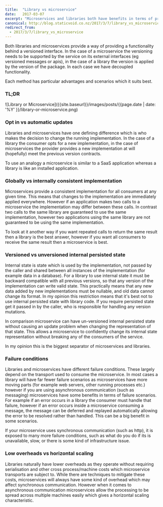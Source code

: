 ```yaml
---
title:  "Library vs microservice"
date:   2017-03-07
excerpt: "Microservices and libraries both have benefits in terms of providing reusable components. This article looks at the differences between microservices and libraries and looks at why you might choose one over another."
canonical: http://blog.staticvoid.co.nz/2017/3/7/library_vs_microservice
redirect_from:
  - 2017/3/7/library_vs_microservice
---
```

Both libraries and microservices provide a way of providing a functionality behind a versioned interface. In the case of a microservice the versioning needs to be supported by the service on its external interfaces (eg versioned messages or apis), in the case of a library the version is applied by the version of the package. In each case we have decoupled functionality.

Each method has particular advantages and scenarios which it suits best.


### TL;DR

![Library or Microservice]({{site.baseurl}}/images/posts/{{page.date | date: '%Y' }}/library-or-microservice.png)

### Opt in vs automatic updates

Libraries and microservices have one defining difference which is who makes the decision to change the running implementation. In the case of a library the consumer opts for a new implementation, in the case of microservices the provider provides a new implementation at will (hopefully) meet the previous version contracts.

To use an analogy a microservice is similar to a SaaS application whereas a library is like an installed application.

### Globally vs internally consistent implementation

Microservices provide a consistent implementation for all consumers at any given time. This means that changes to the implementation are immediately applied everywhere.  However if an application makes two calls to a microservice the implementation may differ between these calls. In contrast two calls to the same library are guaranteed to use the same implementation, however two applications using the same library are not guaranteed to be using the same implementation.

To look at it another way if you want repeated calls to return the same result then a library is the best answer, however if you want all consumers to receive the same result then a microservice is best.

### Versioned vs unversioned internal persisted state

Internal state is state which is used by the implementation, not passed by the caller and shared between all instances of the implementation (for example data in a database). For a library to use internal state it must be backward compatible with all previous versions, so that any version of the implementation can write valid state. This practically means that any new data added by new implementations must be nullable, and old data cannot change its format. In my opinion this restriction means that it's best not to use internal persisted state with library code. If you require persisted state get it passed in by the caller, who is responsible for handling any version mutations.

In comparison microservice can have un-versioned internal persisted state without causing an update problem when changing the representation of that state. This allows a microservice to confidently change its internal state representation without breaking any of the consumers of the service.

In my opinion this is the biggest separator of microservices and libraries.

### Failure conditions

Libraries and microservices have different failure conditions. These largely depend on the transport used to consume the microservice. In most cases a library will have far fewer failure scenarios as microservices have more moving parts (for example web servers, other running processes etc.) however if you are using asynchronous communication (such as messaging) microservices have some benefits in terms of failure scenarios. For example if an error occurs in a library the consumer must handle that failure, however if an error occurs inside a microservice consuming a message, the message can be deferred and replayed automatically allowing the error to be resolved rather than handled. This can be a big benefit in some scenarios.

If your microservice uses synchronous communication (such as http), it is exposed to many more failure conditions, such as what do you do if its is unavailable, slow, or there is some kind of infrastructure issue.


### Low overheads vs horizontal scaling

Libraries naturally have lower overheads as they operate without requiring serialisation and other cross process/machine costs which microservice transports are subject to. While there are techniques to mitigate these costs, microservices will always have some kind of overhead which may affect synchronous communication. However when it comes to asynchronous communication microservices allow the processing to be spread across multiple machines easily which gives a horizontal scaling characteristic.
